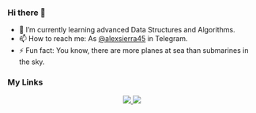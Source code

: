### Hi there 👋

- 🌱 I’m currently learning advanced Data Structures and Algorithms.
- 📫 How to reach me: As [@alexsierra45](https://t.me/alexsierra45) in Telegram.
- ⚡ Fun fact: You know, there are more planes at sea than submarines in the sky.

### My Links

<p align="center">
  <a href="https://www.linkedin.com/in/alex-sierra-297aaa261">
    <img src="https://skillicons.dev/icons?i=linkedin" />
  </a>
  <a href="https://t.me/alexsierra45">
    <img src="https://skillicons.dev/icons?i=telegram" />
  </a>
</p>
<!--
**alexsierra45/alexsierra45** is a ✨ _special_ ✨ repository because its `README.md` (this file) appears on your GitHub profile.

Here are some ideas to get you started:

- 🔭 I’m currently working on ...
- 🌱 I’m currently learning advanced Data Structures and Algorithms
- 👯 I’m looking to collaborate on ...
- 🤔 I’m looking for help with ...
- 💬 Ask me about ...
- 📫 How to reach me: As @alexsierra45 in Telegram and Alex Sierra in Linkedln
- 😄 Pronouns: ...
- ⚡ Fun fact: You know, there are more planes at sea than submarines in the sky.
-->
